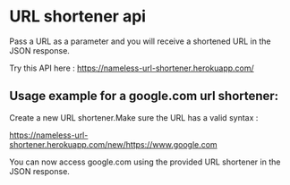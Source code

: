 # URL shortener api

Pass a URL as a parameter and you will receive a shortened URL in the JSON response.

Try this API here : https://nameless-url-shortener.herokuapp.com/

## Usage example for a google.com url shortener:

Create a new URL shortener.Make sure the URL has a valid syntax : 

https://nameless-url-shortener.herokuapp.com/new/https://www.google.com

You can now access google.com using the provided URL shortener in the JSON response.
